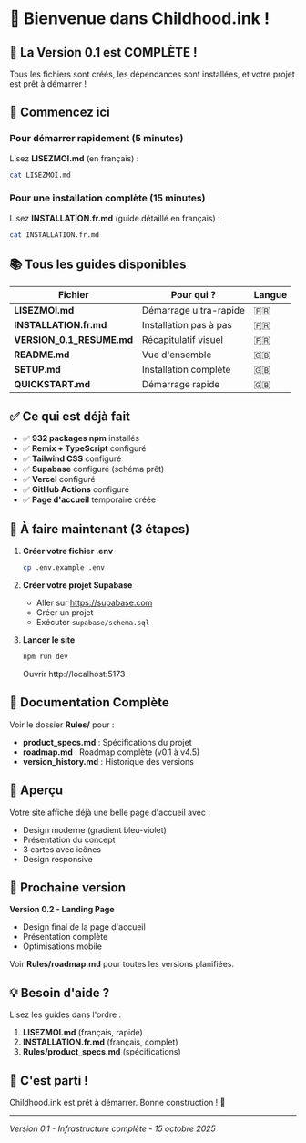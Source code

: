 # 👋 Bienvenue dans Childhood.ink !

## 🎊 La Version 0.1 est COMPLÈTE !

Tous les fichiers sont créés, les dépendances sont installées, et votre projet est prêt à démarrer !

## 🚀 Commencez ici

### Pour démarrer rapidement (5 minutes)

Lisez **LISEZMOI.md** (en français) :
```bash
cat LISEZMOI.md
```

### Pour une installation complète (15 minutes)

Lisez **INSTALLATION.fr.md** (guide détaillé en français) :
```bash
cat INSTALLATION.fr.md
```

## 📚 Tous les guides disponibles

| Fichier | Pour qui ? | Langue |
|---------|------------|--------|
| **LISEZMOI.md** | Démarrage ultra-rapide | 🇫🇷 |
| **INSTALLATION.fr.md** | Installation pas à pas | 🇫🇷 |
| **VERSION_0.1_RESUME.md** | Récapitulatif visuel | 🇫🇷 |
| **README.md** | Vue d'ensemble | 🇬🇧 |
| **SETUP.md** | Installation complète | 🇬🇧 |
| **QUICKSTART.md** | Démarrage rapide | 🇬🇧 |

## ✅ Ce qui est déjà fait

- ✅ **932 packages npm** installés
- ✅ **Remix + TypeScript** configuré
- ✅ **Tailwind CSS** configuré
- ✅ **Supabase** configuré (schéma prêt)
- ✅ **Vercel** configuré
- ✅ **GitHub Actions** configuré
- ✅ **Page d'accueil** temporaire créée

## 🎯 À faire maintenant (3 étapes)

1. **Créer votre fichier .env**
   ```bash
   cp .env.example .env
   ```

2. **Créer votre projet Supabase**
   - Aller sur https://supabase.com
   - Créer un projet
   - Exécuter `supabase/schema.sql`

3. **Lancer le site**
   ```bash
   npm run dev
   ```
   Ouvrir http://localhost:5173

## 📖 Documentation Complète

Voir le dossier **Rules/** pour :
- **product_specs.md** : Spécifications du projet
- **roadmap.md** : Roadmap complète (v0.1 à v4.5)
- **version_history.md** : Historique des versions

## 🎨 Aperçu

Votre site affiche déjà une belle page d'accueil avec :
- Design moderne (gradient bleu-violet)
- Présentation du concept
- 3 cartes avec icônes
- Design responsive

## 🚀 Prochaine version

**Version 0.2 - Landing Page**
- Design final de la page d'accueil
- Présentation complète
- Optimisations mobile

Voir **Rules/roadmap.md** pour toutes les versions planifiées.

## 💡 Besoin d'aide ?

Lisez les guides dans l'ordre :
1. **LISEZMOI.md** (français, rapide)
2. **INSTALLATION.fr.md** (français, complet)
3. **Rules/product_specs.md** (spécifications)

## 🎉 C'est parti !

Childhood.ink est prêt à démarrer. Bonne construction ! 🚀

---

*Version 0.1 - Infrastructure complète - 15 octobre 2025*

